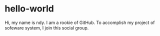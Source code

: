 # hello-world

Hi, my name is ndy.
I am a rookie of GitHub.
To accomplish my project of sofeware system, I join this social group.
